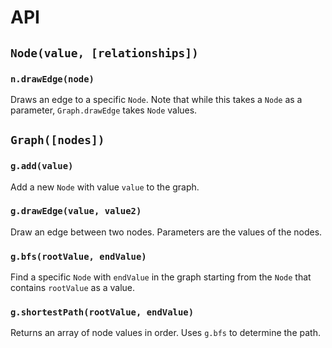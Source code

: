 # API

## `Node(value, [relationships])`

### `n.drawEdge(node)`

Draws an edge to a specific `Node`. Note that while this takes a `Node` as a parameter, `Graph.drawEdge` takes `Node` values.

## `Graph([nodes])`

### `g.add(value)`

Add a new `Node` with value `value` to the graph.

### `g.drawEdge(value, value2)`

Draw an edge between two nodes. Parameters are the values of the nodes.

### `g.bfs(rootValue, endValue)`

Find a specific `Node` with `endValue` in the graph starting from the `Node` that contains `rootValue` as a value.

### `g.shortestPath(rootValue, endValue)`

Returns an array of node values in order. Uses `g.bfs` to determine the path.
